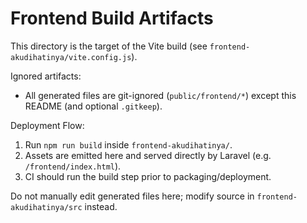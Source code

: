# Frontend Build Artifacts

This directory is the target of the Vite build (see `frontend-akudihatinya/vite.config.js`).

Ignored artifacts:
- All generated files are git-ignored (`public/frontend/*`) except this README (and optional `.gitkeep`).

Deployment Flow:
1. Run `npm run build` inside `frontend-akudihatinya/`.
2. Assets are emitted here and served directly by Laravel (e.g. `/frontend/index.html`).
3. CI should run the build step prior to packaging/deployment.

Do not manually edit generated files here; modify source in `frontend-akudihatinya/src` instead.
